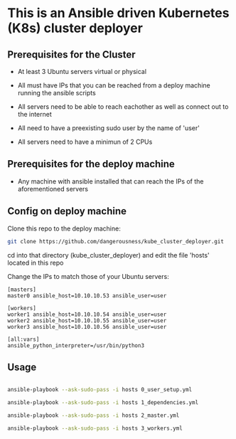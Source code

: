 # This is an Ansible driven Kubernetes (K8s) cluster deployer


## Prerequisites for the Cluster

* At least 3 Ubuntu servers virtual or physical

* All must have IPs that you can be reached from a deploy machine running the ansible scripts 

* All servers need to be able to reach eachother as well as connect out to the internet

* All need to have a preexisting sudo user by the name of 'user'

* All servers need to have a minimun of 2 CPUs


## Prerequisites for the deploy machine

* Any machine with ansible installed that can reach the IPs of the aforementioned servers 


## Config on deploy machine

Clone this repo to the deploy machine:
```bash
git clone https://github.com/dangerousness/kube_cluster_deployer.git
```
cd into that directory (kube_cluster_deployer) and edit the file 'hosts' located in this repo

Change the IPs to match those of your Ubuntu servers:
```
[masters]
master0 ansible_host=10.10.10.53 ansible_user=user

[workers]
worker1 ansible_host=10.10.10.54 ansible_user=user
worker2 ansible_host=10.10.10.55 ansible_user=user
worker3 ansible_host=10.10.10.56 ansible_user=user

[all:vars]
ansible_python_interpreter=/usr/bin/python3
```

## Usage

```bash

ansible-playbook --ask-sudo-pass -i hosts 0_user_setup.yml

ansible-playbook --ask-sudo-pass -i hosts 1_dependencies.yml 

ansible-playbook --ask-sudo-pass -i hosts 2_master.yml 

ansible-playbook --ask-sudo-pass -i hosts 3_workers.yml
```

